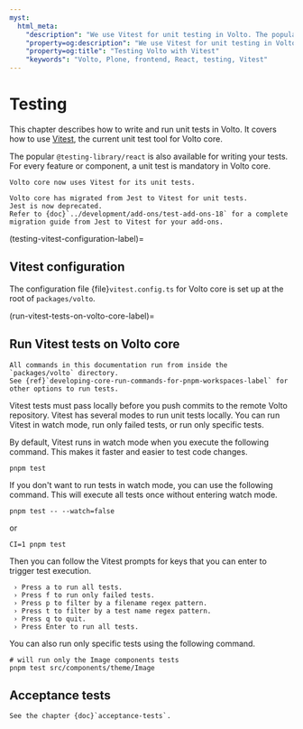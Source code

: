 ```yaml
---
myst:
  html_meta:
    "description": "We use Vitest for unit testing in Volto. The popular @testing-library/react is also available for writing your tests. For every feature or component, a unit test is mandatory in Volto core."
    "property=og:description": "We use Vitest for unit testing in Volto. The popular @testing-library/react is also available for writing your tests. For every feature or component, a unit test is mandatory in Volto core."
    "property=og:title": "Testing Volto with Vitest"
    "keywords": "Volto, Plone, frontend, React, testing, Vitest"
---
```


# Testing

This chapter describes how to write and run unit tests in Volto.
It covers how to use [Vitest](https://vitest.dev/guide/), the current unit test tool for Volto core.

The popular `@testing-library/react` is also available for writing your tests.
For every feature or component, a unit test is mandatory in Volto core.

```{versionadded} Volto 18.12.0
Volto core now uses Vitest for its unit tests.
```

```{deprecated} Volto 18.12.0
Volto core has migrated from Jest to Vitest for unit tests.
Jest is now deprecated.
Refer to {doc}`../development/add-ons/test-add-ons-18` for a complete migration guide from Jest to Vitest for your add-ons.
```


(testing-vitest-configuration-label)=

## Vitest configuration

The configuration file {file}`vitest.config.ts` for Volto core is set up at the root of `packages/volto`.

(run-vitest-tests-on-volto-core-label)=

## Run Vitest tests on Volto core

```{note}
All commands in this documentation run from inside the `packages/volto` directory.
See {ref}`developing-core-run-commands-for-pnpm-workspaces-label` for other options to run tests.
```

Vitest tests must pass locally before you push commits to the remote Volto repository.
Vitest has several modes to run unit tests locally.
You can run Vitest in watch mode, run only failed tests, or run only specific tests.

By default, Vitest runs in watch mode when you execute the following command.
This makes it faster and easier to test code changes.

```shell
pnpm test
```

If you don't want to run tests in watch mode, you can use the following command.
This will execute all tests once without entering watch mode.

```shell
pnpm test -- --watch=false
```
or 

```shell
CI=1 pnpm test
```


Then you can follow the Vitest prompts for keys that you can enter to trigger test execution.

```console
 › Press a to run all tests.
 › Press f to run only failed tests.
 › Press p to filter by a filename regex pattern.
 › Press t to filter by a test name regex pattern.
 › Press q to quit.
 › Press Enter to run all tests.
```

You can also run only specific tests using the following command.

```shell
# will run only the Image components tests
pnpm test src/components/theme/Image
```






## Acceptance tests

```{seealso}
See the chapter {doc}`acceptance-tests`.
```

